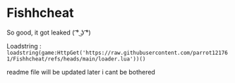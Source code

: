 # Fishhcheat
So good, it got leaked ( ͡° ͜ʖ ͡°)

Loadstring :
```loadstring(game:HttpGet('https://raw.githubusercontent.com/parrot121761/Fishhcheat/refs/heads/main/loader.lua'))()```

readme file will be updated later i cant be bothered
